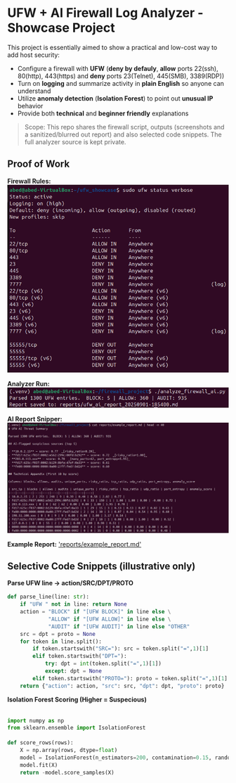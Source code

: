 
# UFW + AI Firewall Log Analyzer - Showcase Project

This project is essentially aimed to show a practical and low-cost way to add host security: 
- Configure a firewall with **UFW** (**deny by defauly**, **allow** ports 22(ssh), 80(http), 443(https) and **deny** ports 23(Telnet), 445(SMB), 3389(RDP))
- Turn on **logging** and summarize activity in **plain English** so anyone can understand
- Utilize **anomaly detection** (**Isolation Forest**) to point out **unusual IP** behavior
- Provide both **technical** and **beginner friendly** explanations



> Scope: This repo shares the firewall script, outputs (screenshots and a sanitized/blurred out report) and also selected code snippets. The full analyzer source is kept private. 

## Proof of Work

**Firewall Rules:**
![Firewall Status](images/firewall_status.png)

**Analyzer Run:**
![Analyzer Output](images/analyzer_output.png)

**AI Report Snipper:**
![AI Report](images/ai_report.png)

**Example Report:**
['reports/example_report.md'](reports/example_report.md)

## Selective Code Snippets (illustrative only)

**Parse UFW line → action/SRC/DPT/PROTO**

```python
def parse_line(line: str):
    if "UFW " not in line: return None
    action = "BLOCK" if "[UFW BLOCK]" in line else \
             "ALLOW" if "[UFW ALLOW]" in line else \
             "AUDIT" if "[UFW AUDIT]" in line else "OTHER"
    src = dpt = proto = None
    for token in line.split():
        if token.startswith("SRC="): src = token.split("=",1)[1]
        elif token.startswith("DPT="):
            try: dpt = int(token.split("=",1)[1])
            except: dpt = None
        elif token.startswith("PROTO="): proto = token.split("=",1)[1].upper()
    return {"action": action, "src": src, "dpt": dpt, "proto": proto}
```

**Isolation Forest Scoring (Higher = Suspecious)**

```python

import numpy as np
from sklearn.ensemble import IsolationForest

def score_rows(rows):
    X = np.array(rows, dtype=float)
    model = IsolationForest(n_estimators=200, contamination=0.15, random_state=42)
    model.fit(X)
    return -model.score_samples(X)

```


